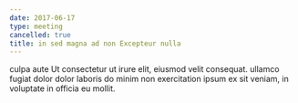 ```yaml
---
date: 2017-06-17
type: meeting
cancelled: true
title: in sed magna ad non Excepteur nulla
---
```

culpa aute Ut consectetur ut irure elit, eiusmod velit consequat. ullamco fugiat dolor dolor laboris do minim non exercitation ipsum ex sit veniam, in voluptate in officia eu mollit.